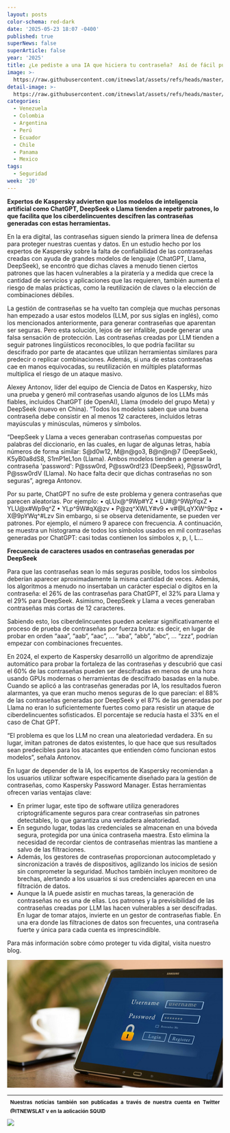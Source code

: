 ```yaml
---
layout: posts
color-schema: red-dark
date: '2025-05-23 18:07 -0400'
published: true
superNews: false
superArticle: false
year: '2025'
title: ¿Le pediste a una IA que hiciera tu contraseña?  Así de fácil pueden hackearla
image: >-
  https://raw.githubusercontent.com/itnewslat/assets/refs/heads/master/img/540x320/Clave-de-acceso-p.jpg
detail-image: >-
  https://raw.githubusercontent.com/itnewslat/assets/refs/heads/master/img/1024x680/Clave-de-acceso-g.jpg
categories:
  - Venezuela
  - Colombia
  - Argentina
  - Perú
  - Ecuador
  - Chile
  - Panama
  - Mexico
tags:
  - Seguridad
week: '20'
---
```

**Expertos de Kaspersky advierten que los modelos de inteligencia artificial como ChatGPT, DeepSeek o Llama tienden a repetir patrones, lo que facilita que los ciberdelincuentes descifren las contraseñas generadas con estas herramientas.**

En la era digital, las contraseñas siguen siendo la primera línea de defensa para proteger nuestras cuentas y datos. En un estudio hecho por los expertos de Kaspersky sobre la falta de confiabilidad de las contraseñas creadas con ayuda de grandes modelos de lenguaje (ChatGPT, Llama, DeepSeek), se encontró que dichas claves a menudo tienen ciertos patrones que las hacen vulnerables a la piratería y a medida que crece la cantidad de servicios y aplicaciones que las requieren, también aumenta el riesgo de malas prácticas, como la reutilización de claves o la elección de combinaciones débiles. 

La gestión de contraseñas se ha vuelto tan compleja que muchas personas han empezado a usar estos modelos (LLM, por sus siglas en inglés), como los mencionados anteriormente, para generar contraseñas que aparentan ser seguras. Pero esta solución, lejos de ser infalible, puede generar una falsa sensación de protección.
Las contraseñas creadas por LLM tienden a seguir patrones lingüísticos reconocibles, lo que podría facilitar su descifrado por parte de atacantes que utilizan herramientas similares para predecir o replicar combinaciones. Además, si una de estas contraseñas cae en manos equivocadas, su reutilización en múltiples plataformas multiplica el riesgo de un ataque masivo. 

Alexey Antonov, líder del equipo de Ciencia de Datos en Kaspersky, hizo una prueba y generó mil contraseñas usando algunos de los LLMs más fiables, incluidos ChatGPT (de OpenAI), Llama (modelo del grupo Meta) y DeepSeek (nuevo en China). “Todos los modelos saben que una buena contraseña debe consistir en al menos 12 caracteres, incluidos letras mayúsculas y minúsculas, números y símbolos.

“DeepSeek y Llama a veces generaban contraseñas compuestas por palabras del diccionario, en las cuales, en lugar de algunas letras, había números de forma similar: S@d0w12, M@n@go3, B@n@n@7 (DeepSeek), K5yB0a8dS8, S1mP1eL1on (Llama). Ambos modelos tienden a generar la contraseña 'password': P@ssw0rd, P@ssw0rd!23 (DeepSeek), P@ssw0rd1, P@ssw0rdV (Llama). No hace falta decir que dichas contraseñas no son seguras”, agrega Antonov.

Por su parte, ChatGPT no sufre de este problema y genera contraseñas que parecen aleatorias. Por ejemplo: • qLUx@^9Wp#YZ • LU#@^9WpYqxZ • YLU@x#Wp9q^Z • YLp^9W#qX@zv • P@zq^XWLY#v9 • v#@LqYXW^9pz • X@9pYWq^#Lzv Sin embargo, si se observa detenidamente, se pueden ver patrones. Por ejemplo, el número 9 aparece con frecuencia.
A continuación, se muestra un histograma de todos los símbolos usados en mil contraseñas generadas por ChatGPT: casi todas contienen los símbolos x, p, l, L...
 
**Frecuencia de caracteres usados en contraseñas generadas por DeepSeek**

Para que las contraseñas sean lo más seguras posible, todos los símbolos deberían aparecer aproximadamente la misma cantidad de veces. Además, los algoritmos a menudo no insertaban un carácter especial o dígitos en la contraseña: el 26% de las contraseñas para ChatGPT, el 32% para Llama y el 29% para DeepSeek. Asimismo, DeepSeek y Llama a veces generaban contraseñas más cortas de 12 caracteres.

Sabiendo esto, los ciberdelincuentes pueden acelerar significativamente el proceso de prueba de contraseñas por fuerza bruta: es decir, en lugar de probar en orden “aaa”, “aab”, “aac”, ... “aba”, “abb”, “abc”, ... “zzz”, podrían empezar con combinaciones frecuentes.

En 2024, el experto de Kaspersky desarrolló un algoritmo de aprendizaje automático para probar la fortaleza de las contraseñas y descubrió que casi el 60% de las contraseñas pueden ser descifradas en menos de una hora usando GPUs modernas o herramientas de descifrado basadas en la nube. Cuando se aplicó a las contraseñas generadas por IA, los resultados fueron alarmantes, ya que eran mucho menos seguras de lo que parecían: el 88% de las contraseñas generadas por DeepSeek y el 87% de las generadas por Llama no eran lo suficientemente fuertes como para resistir un ataque de ciberdelincuentes sofisticados. El porcentaje se reducía hasta el 33% en el caso de Chat GPT.

“El problema es que los LLM no crean una aleatoriedad verdadera. En su lugar, imitan patrones de datos existentes, lo que hace que sus resultados sean predecibles para los atacantes que entienden cómo funcionan estos modelos”, señala Antonov.

En lugar de depender de la IA, los expertos de Kaspersky recomiendan a los usuarios utilizar software específicamente diseñado para la gestión de contraseñas, como Kaspersky Password Manager. Estas herramientas ofrecen varias ventajas clave:

- En primer lugar, este tipo de software utiliza generadores criptográficamente seguros para crear contraseñas sin patrones detectables, lo que garantiza una verdadera aleatoriedad. 
- En segundo lugar, todas las credenciales se almacenan en una bóveda segura, protegida por una única contraseña maestra. Esto elimina la necesidad de recordar cientos de contraseñas mientras las mantiene a salvo de las filtraciones.
- Además, los gestores de contraseñas proporcionan autocompletado y sincronización a través de dispositivos, agilizando los inicios de sesión sin comprometer la seguridad. Muchos también incluyen monitoreo de brechas, alertando a los usuarios si sus credenciales aparecen en una filtración de datos.
- Aunque la IA puede asistir en muchas tareas, la generación de contraseñas no es una de ellas. Los patrones y la previsibilidad de las contraseñas creadas por LLM las hacen vulnerables a ser descifradas. En lugar de tomar atajos, invierte en un gestor de contraseñas fiable. En una era donde las filtraciones de datos son frecuentes, una contraseña fuerte y única para cada cuenta es imprescindible.

Para más información sobre cómo proteger tu vida digital, visita nuestro blog.

![](https://raw.githubusercontent.com/itnewslat/assets/refs/heads/master/img/540x320/Clave-de-acceso-p.jpg)

<table style="height: 42px;" width="569">
<tbody>
<tr>
<td style="text-align: justify;"><sub><strong>Nuestras noticias también son publicadas a través de nuestra cuenta en Twitter <a href="https://twitter.com/itnewslat?lang=es">@ITNEWSLAT</a> y en la aplicación <a href="https://squidapp.co/en/">SQUID</a></strong></sub></td>
</tr>
</tbody>
</table>

<img src="https://tracker.metricool.com/c3po.jpg?hash=56f88a41e39ab42c063cc51676587a04"/>